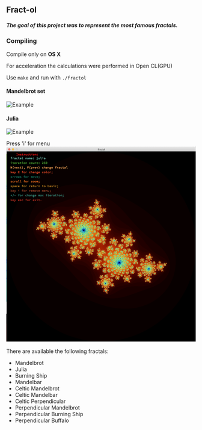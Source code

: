 ## Fract-ol
##### The goal of this project was to represent the most famous fractals.

### Compiling
Compile only on **OS X**

For acceleration the calculations were performed in Open CL(GPU)

Use `make` and run with `./fractol`
#### Mandelbrot set
![Example](https://github.com/LailaShellie/gifs/blob/master/gif_fractol/Mand.gif)
#### Julia
![Example](https://github.com/LailaShellie/gifs/blob/master/gif_fractol/Julia.gif)

 Press 'i' for menu
 ![Example](https://github.com/Ahmad-Buglen/fractal/blob/master/img/menu.png)
 
There are available the following fractals:

* Mandelbrot
* Julia
* Burning Ship
* Mandelbar
* Celtic Mandelbrot
* Celtic Mandelbar
* Celtic Perpendicular
* Perpendicular Mandelbrot
* Perpendicular Burning Ship
* Perpendicular Buffalo
